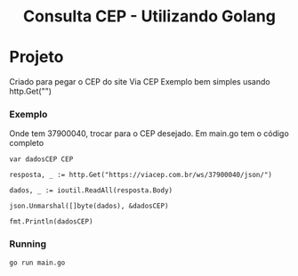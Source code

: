 ﻿<h1 align="center">
  Consulta CEP - Utilizando Golang
</h1>

 # Projeto

Criado para pegar o CEP do site Via CEP
Exemplo bem simples usando http.Get("")

### Exemplo
Onde tem 37900040, trocar para o CEP desejado.
Em main.go tem o código completo



	var dadosCEP CEP

	resposta, _ := http.Get("https://viacep.com.br/ws/37900040/json/")

	dados, _ := ioutil.ReadAll(resposta.Body)

	json.Unmarshal([]byte(dados), &dadosCEP)

	fmt.Println(dadosCEP)

### Running

```sh
go run main.go
```
